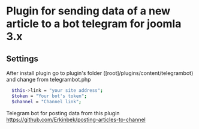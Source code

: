 # Plugin for sending data of a new article to a bot telegram for joomla 3.x

## Settings

After install plugin go to plugin's folder ([root]/plugins/content/telegrambot) and change from telegrambot.php

```bash
  $this->link = "your site address";
  $token = "Your bot's token";
  $channel = "Channel link";
```

Telegram bot for posting data from this plugin https://github.com/Erkinbek/posting-articles-to-channel